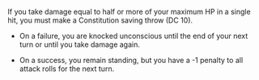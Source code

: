 If you take damage equal to half or more of your maximum HP in a single hit, you must make a Constitution saving throw (DC 10).

- On a failure, you are knocked unconscious until the end of your next turn or until you take damage again.
    
- On a success, you remain standing, but you have a -1 penalty to all attack rolls for the next turn.